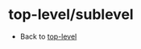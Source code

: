 <!-- TITLE: Sublevel -->
<!-- SUBTITLE: A quick summary of Sublevel -->

# top-level/sublevel
* Back to [top-level](top-level)